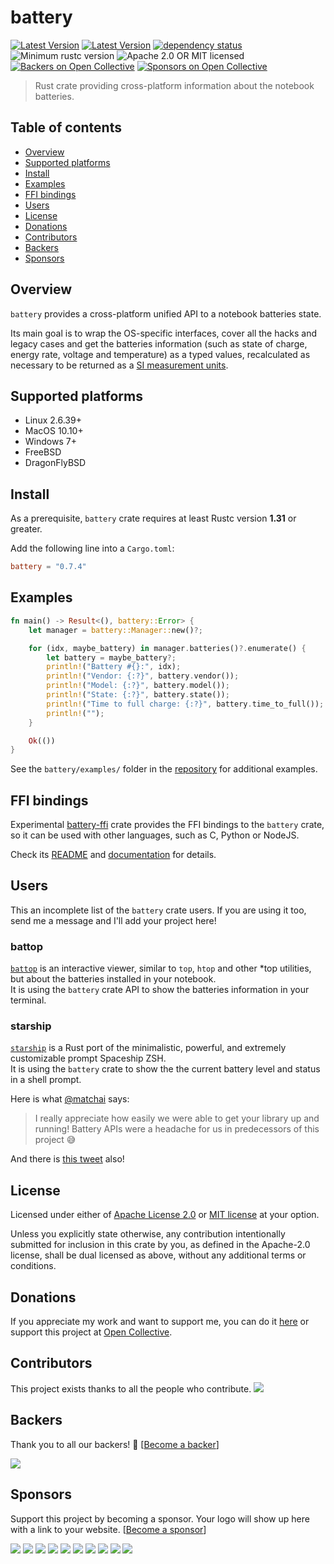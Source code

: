 # battery

[![Latest Version](https://img.shields.io/crates/v/battery.svg)](https://crates.io/crates/battery)
[![Latest Version](https://docs.rs/battery/badge.svg)](https://docs.rs/battery)
[![dependency status](https://deps.rs/crate/battery/0.7.4/status.svg)](https://deps.rs/crate/battery/0.7.4)
![Minimum rustc version](https://img.shields.io/badge/rustc-1.32+-yellow.svg)
![Apache 2.0 OR MIT licensed](https://img.shields.io/badge/license-Apache2.0%2FMIT-blue.svg)
[![Backers on Open Collective](https://opencollective.com/rust-battery/backers/badge.svg)](#backers)
[![Sponsors on Open Collective](https://opencollective.com/rust-battery/sponsors/badge.svg)](#sponsors)

> Rust crate providing cross-platform information about the notebook batteries.

## Table of contents

 * [Overview](#overview)
 * [Supported platforms](#supported-platforms)
 * [Install](#install)
 * [Examples](#examples)
 * [FFI bindings](#ffi-bindings)
 * [Users](#users)
 * [License](#license)
 * [Donations](#donations)
 * [Contributors](#contributors)
 * [Backers](#backers)
 * [Sponsors](#sponsors)

## Overview

`battery` provides a cross-platform unified API to a notebook batteries state.

Its main goal is to wrap the OS-specific interfaces, cover all the hacks and legacy cases
and get the batteries information (such as state of charge, energy rate, voltage and temperature)
as a typed values, recalculated as necessary to be returned as a [SI measurement units](https://www.bipm.org/en/measurement-units/).

## Supported platforms

* Linux 2.6.39+
* MacOS 10.10+
* Windows 7+
* FreeBSD
* DragonFlyBSD

## Install

As a prerequisite, `battery` crate requires at least Rustc version **1.31** or greater.

Add the following line into a `Cargo.toml`:

```toml
battery = "0.7.4"
```

## Examples

```rust
fn main() -> Result<(), battery::Error> {
    let manager = battery::Manager::new()?;

    for (idx, maybe_battery) in manager.batteries()?.enumerate() {
        let battery = maybe_battery?;
        println!("Battery #{}:", idx);
        println!("Vendor: {:?}", battery.vendor());
        println!("Model: {:?}", battery.model());
        println!("State: {:?}", battery.state());
        println!("Time to full charge: {:?}", battery.time_to_full());
        println!("");
    }

    Ok(())
}
```

See the `battery/examples/` folder in the [repository](https://github.com/svartalf/rust-battery/blob/master/battery/examples/simple.rs)
for additional examples.

## FFI bindings

Experimental [battery-ffi](https://crates.io/crates/battery-ffi) crate provides the FFI bindings to the `battery` crate,
so it can be used with other languages, such as C, Python or NodeJS.

Check its [README](https://github.com/svartalf/rust-battery/tree/master/battery-ffi)
and [documentation](https://docs.rs/battery-ffi) for details.

## Users

This an incomplete list of the `battery` crate users. If you are using it too,
send me a message and I'll add your project here!

### battop

[`battop`](https://github.com/svartalf/rust-battop) is an interactive viewer,
similar to `top`, `htop` and other \*top utilities, but about the batteries installed in your notebook.\
It is using the `battery` crate API to show the batteries information in your terminal.

### starship

[`starship`](https://github.com/starship/starship) is a Rust port of the minimalistic, powerful,
and extremely customizable prompt Spaceship ZSH.\
It is using the `battery` crate to show the the current battery level and status in a shell prompt.

Here is what [@matchai](https://github.com/matchai) says:

> I really appreciate how easily we were able to get your library up and running!
> Battery APIs were a headache for us in predecessors of this project 😅

And there is [this tweet](https://twitter.com/matchai/status/1135906726392283136) also!

## License

Licensed under either of [Apache License 2.0](https://github.com/svartalf/rust-battery/blob/master/LICENSE-APACHE)
or [MIT license](https://github.com/svartalf/rust-battery/blob/master/LICENSE-MIT) at your option.

Unless you explicitly state otherwise, any contribution intentionally submitted for inclusion in this crate by you,
as defined in the Apache-2.0 license, shall be dual licensed as above, without any additional terms or conditions.

## Donations

If you appreciate my work and want to support me, you can do it [here](https://svartalf.info/donate/) or
support this project at [Open Collective](https://opencollective.com/rust-battery).

## Contributors

This project exists thanks to all the people who contribute.
<a href="https://github.com/svartalf/rust-battery/graphs/contributors"><img src="https://opencollective.com/rust-battery/contributors.svg?width=890&button=false" /></a>

## Backers

Thank you to all our backers! 🙏 [[Become a backer](https://opencollective.com/rust-battery#backer)]

<a href="https://opencollective.com/rust-battery#backers" target="_blank"><img src="https://opencollective.com/rust-battery/backers.svg?width=890"></a>

## Sponsors

Support this project by becoming a sponsor. Your logo will show up here with a link to your website. [[Become a sponsor](https://opencollective.com/rust-battery#sponsor)]

<a href="https://opencollective.com/rust-battery/sponsor/0/website" target="_blank"><img src="https://opencollective.com/rust-battery/sponsor/0/avatar.svg"></a>
<a href="https://opencollective.com/rust-battery/sponsor/1/website" target="_blank"><img src="https://opencollective.com/rust-battery/sponsor/1/avatar.svg"></a>
<a href="https://opencollective.com/rust-battery/sponsor/2/website" target="_blank"><img src="https://opencollective.com/rust-battery/sponsor/2/avatar.svg"></a>
<a href="https://opencollective.com/rust-battery/sponsor/3/website" target="_blank"><img src="https://opencollective.com/rust-battery/sponsor/3/avatar.svg"></a>
<a href="https://opencollective.com/rust-battery/sponsor/4/website" target="_blank"><img src="https://opencollective.com/rust-battery/sponsor/4/avatar.svg"></a>
<a href="https://opencollective.com/rust-battery/sponsor/5/website" target="_blank"><img src="https://opencollective.com/rust-battery/sponsor/5/avatar.svg"></a>
<a href="https://opencollective.com/rust-battery/sponsor/6/website" target="_blank"><img src="https://opencollective.com/rust-battery/sponsor/6/avatar.svg"></a>
<a href="https://opencollective.com/rust-battery/sponsor/7/website" target="_blank"><img src="https://opencollective.com/rust-battery/sponsor/7/avatar.svg"></a>
<a href="https://opencollective.com/rust-battery/sponsor/8/website" target="_blank"><img src="https://opencollective.com/rust-battery/sponsor/8/avatar.svg"></a>
<a href="https://opencollective.com/rust-battery/sponsor/9/website" target="_blank"><img src="https://opencollective.com/rust-battery/sponsor/9/avatar.svg"></a>
